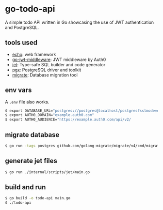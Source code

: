 # go-todo-api

A simple todo API written in Go showcasing the use of JWT authentication and PostgreSQL.

## tools used

- [echo](https://github.com/labstack/echo): web framework
- [go-jwt-middleware](https://github.com/auth0/go-jwt-middleware): JWT middleware by Auth0
- [jet](https://github.com/go-jet/jet): Type-safe SQL builder and code generator
- [pgx](https://github.com/jackc/pgx): PostgreSQL driver and toolkit
- [migrate](https://github.com/golang-migrate/migrate): Database migration tool

## env vars

A `.env` file also works.

```bash
$ export DATABASE_URL="postgres://postgres@localhost/postgres?sslmode=disable"
$ export AUTH0_DOMAIN="example.auth0.com"
$ export AUTH0_AUDIENCE="https://example.auth0.com/api/v2/
```

## migrate database

```bash
$ go run -tags postgres github.com/golang-migrate/migrate/v4/cmd/migrate -path ./migrations -database postgresql@localhost/postgres?sslmode=disable up
```

## generate jet files

```bash
$ go run ./internal/scripts/jet/main.go
```

## build and run

```bash
$ go build -o todo-api main.go
$ ./todo-api
```
